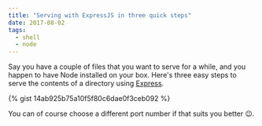 ```yaml
---
title: "Serving with ExpressJS in three quick steps"
date: 2017-08-02
tags:
  - shell
  - node
---
```


Say you have a couple of files that you want to serve for a while,
and you happen to have Node installed on your box. Here's three
easy steps to serve the contents of a directory using
[Express](https://expressjs.com/).

{% gist 14ab925b75a10f5f80c6dae0f3ceb092 %}

You can of course choose a different port number if that suits you better :wink:.
